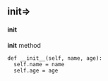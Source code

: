 ## __init__=>
#### __init__
__init__ method
```
def __init__(self, name, age):
  self.name = name
  self.age = age
```